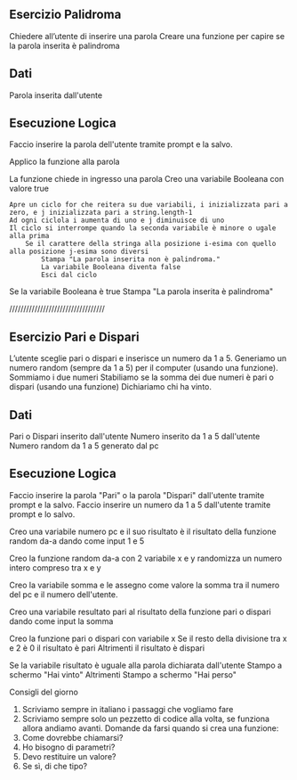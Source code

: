 ## Esercizio Palidroma
Chiedere all’utente di inserire una parola
Creare una funzione per capire se la parola inserita è palindroma

## Dati
Parola inserita dall'utente

## Esecuzione Logica
Faccio inserire la parola dell'utente tramite prompt e la salvo.

Applico la funzione alla parola

La funzione chiede in ingresso una parola
    Creo una variabile Booleana con valore true

    Apre un ciclo for che reitera su due variabili, i inizializzata pari a zero, e j inizializzata pari a string.length-1
    Ad ogni ciclola i aumenta di uno e j diminuisce di uno
    Il ciclo si interrompe quando la seconda variabile è minore o ugale alla prima
        Se il carattere della stringa alla posizione i-esima con quello alla posizione j-esima sono diversi
            Stampa "La parola inserita non è palindroma."
            La variabile Booleana diventa false
            Esci dal ciclo

Se la variabile Booleana è true
    Stampa "La parola inserita è palindroma"


//////////////////////////////////
## Esercizio Pari e Dispari
L’utente sceglie pari o dispari e inserisce un numero da 1 a 5.
Generiamo un numero random (sempre da 1 a 5) per il computer (usando una funzione).
Sommiamo i due numeri
Stabiliamo se la somma dei due numeri è pari o dispari (usando una funzione)
Dichiariamo chi ha vinto.

## Dati
Pari o Dispari inserito dall'utente
Numero inserito da 1 a 5 dall'utente
Numero random da 1 a 5 generato dal pc

## Esecuzione Logica
Faccio inserire la parola "Pari" o la parola "Dispari" dall'utente tramite prompt e la salvo.
Faccio inserire un numero da 1 a 5 dall'utente tramite prompt e lo salvo.

Creo una variabile numero pc e il suo risultato è il risultato della funzione random da-a dando come input 1 e 5

Creo la funzione random da-a con 2 variabile x e y
    randomizza un numero intero compreso tra x e y

Creo la variabile somma e le assegno come valore la somma tra il numero del pc e il numero dell'utente.

Creo una variabile resultato pari al risultato della funzione pari o dispari dando come input la somma

Creo la funzione pari o dispari con variabile x
    Se il resto della divisione tra x e 2 è 0
        il risultato è pari
    Altrimenti
        il risultato è dispari

Se la variabile risultato è uguale alla parola dichiarata dall'utente
    Stampo a schermo "Hai vinto"
Altrimenti
    Stampo a schermo "Hai perso"



Consigli del giorno
1. Scriviamo sempre in italiano i passaggi che vogliamo fare
2. Scriviamo sempre solo un pezzetto di codice alla volta, se funziona allora andiamo avanti.
Domande da  farsi quando si crea una funzione:
1. Come dovrebbe chiamarsi?
2. Ho bisogno di parametri?
3. Devo restituire un valore?
4. Se sì, di che tipo?
